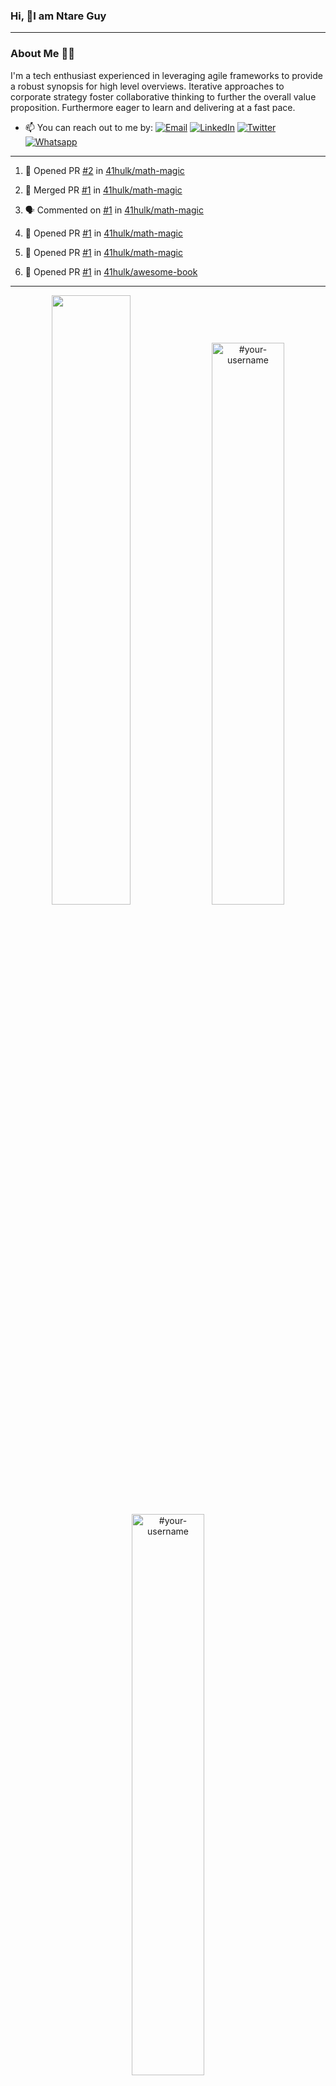 ### Hi, 👋I am Ntare Guy

---

### About Me 👨‍💻

I'm a tech enthusiast experienced in leveraging agile frameworks to provide a robust synopsis for high level overviews. Iterative approaches to corporate strategy foster collaborative thinking to further the overall value proposition. Furthermore eager to learn and delivering at a fast pace.

- 📫 You can reach out to me by:
  [![Email](https://img.shields.io/badge/--gmail?label=Gmail&logo=Gmail&style=social)](mailto:gntare2@gmail.com)
  [![LinkedIn](https://img.shields.io/badge/--linkedin?label=LinkedIn&logo=LinkedIn&style=social)](https://www.linkedin.com/in/ntare-guy)
  [![Twitter](https://img.shields.io/badge/--twitter?label=Twitter&logo=Twitter&style=social)](https://twitter.com/ntare_guy)
  [![Whatsapp](https://img.shields.io/badge/--whatsapp?label=Whatsapp&logo=whatsapp&style=social)](https://api.whatsapp.com/send?phone=+250780770022&text=Hello%20Guy!%20%F0%9F%91%8B%F0%9F%8F%BB)

---

<!--START_SECTION:activity-->
1. 💪 Opened PR [#2](https://github.com/41hulk/math-magic/pull/2) in [41hulk/math-magic](https://github.com/41hulk/math-magic)

2. 🎉 Merged PR [#1](https://github.com/41hulk/math-magic/pull/1) in [41hulk/math-magic](https://github.com/41hulk/math-magic)
3. 🗣 Commented on [#1](https://github.com/41hulk/math-magic/issues/1) in [41hulk/math-magic](https://github.com/41hulk/math-magic)
4. 💪 Opened PR [#1](https://github.com/41hulk/math-magic/pull/1) in [41hulk/math-magic](https://github.com/41hulk/math-magic)
5. 💪 Opened PR [#1](https://github.com/41hulk/math-magic/pull/1) in [41hulk/math-magic](https://github.com/41hulk/math-magic)
5. 💪 Opened PR [#1](https://github.com/41hulk/awesome-book/pull/1) in [41hulk/awesome-book](https://github.com/41hulk/awesome-book)
<!--END_SECTION:activity-->

---

<p align="center">
<img width="50%" src="https://github-readme-stats.vercel.app/api?username=41hulk&theme=highcontrast&hide_border=true alt="#your-username" />
<img width="48%" src="https://github-readme-stats.vercel.app/api/top-langs?username=41hulk&show_icons=true&theme=dark&locale=en&layout=compact&hide_border=true" alt="#your-username" />
<img width="48%" src="https://github-readme-streak-stats.herokuapp.com/?user=41hulk&theme=highcontrast&hide_border=true" alt="#your-username" />
</p>
